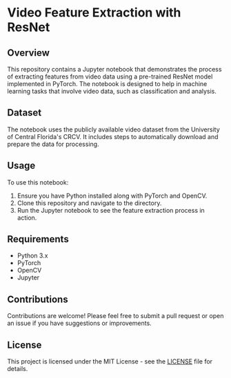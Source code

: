 # Video Feature Extraction with ResNet

## Overview
This repository contains a Jupyter notebook that demonstrates the process of extracting features from video data using a pre-trained ResNet model implemented in PyTorch. The notebook is designed to help in machine learning tasks that involve video data, such as classification and analysis.

## Dataset
The notebook uses the publicly available video dataset from the University of Central Florida's CRCV. It includes steps to automatically download and prepare the data for processing.

## Usage
To use this notebook:
1. Ensure you have Python installed along with PyTorch and OpenCV.
2. Clone this repository and navigate to the directory.
3. Run the Jupyter notebook to see the feature extraction process in action.

## Requirements
- Python 3.x
- PyTorch
- OpenCV
- Jupyter

## Contributions
Contributions are welcome! Please feel free to submit a pull request or open an issue if you have suggestions or improvements.

## License
This project is licensed under the MIT License - see the [LICENSE](LICENSE) file for details.
